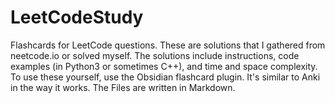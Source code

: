 # LeetCodeStudy

Flashcards for LeetCode questions. These are solutions that I gathered from neetcode.io or solved myself. The solutions include instructions, code examples (in Python3 or sometimes C++), and time and space complexity. To use these yourself, use the Obsidian flashcard plugin. It's similar to Anki in the way it works. The Files are written in Markdown.
